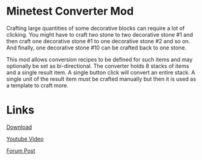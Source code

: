 Minetest Converter Mod
==========

Crafting large quantities of some decorative blocks can require a lot of clicking.
You might have to craft two stone to two decorative stone #1 and then craft one decorative stone #1 to one decorative stone #2 and so on.
And finally, one decorative stone #10 can be crafted back to one stone.

This mod allows conversion recipes to be defined for such items and may optionally be set as bi-directional.
The converter holds 8 stacks of items and a single result item.
A single button click will convert an entire stack.
A single unit of the result item must be crafted manually but then it is used as a template to craft more.



Links
==========

[Download](https://github.com/auouymous/converter/archive/master.zip)

[Youtube Video](https://www.youtube.com/watch?v=55ByB2YXSqU)

[Forum Post](https://forum.minetest.net/viewtopic.php?t=14709)
